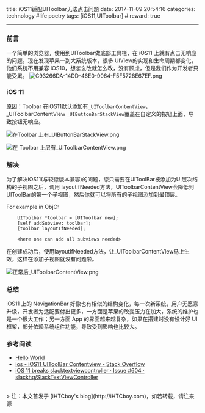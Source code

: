 title: iOS11适配UIToolbar无法点击问题
date: 2017-11-09 20:54:16
categories: technology #life poetry
tags: [iOS11,UIToolbar]  # <!--more-->
reward: true

---

### 前言
一个简单的浏览器，使用到UIToolbar做底部工具栏，在 iOS11 上就有点击无响应的问题。现在发现苹果一到大系统版本，很多 UIView的实现和生命周期都变化，他们系统不用兼容 iOS10，想怎么改就怎么改，没有顾虑，但是我们作为开发者只能受累。
![C93266DA-14DD-46E0-9064-F5F5728E67EF.png](http://upload-images.jianshu.io/upload_images/99517-9e8c46fce3a85889.png?imageMogr2/auto-orient/strip%7CimageView2/2/w/640)

### iOS 11
原因：Toolbar 在iOS11默认添加有`_UIToolbarContentView`，_UIToolbarContentView `_UIButtonBarStackView`覆盖在自定义的按钮上面，导致按钮无响应。

 <!--more-->
 
![在Toolbar 上有_UIButtonBarStackView.png](http://upload-images.jianshu.io/upload_images/99517-0064ec0d0729f0e8.png?imageMogr2/auto-orient/strip%7CimageView2/2/w/640)

![在 Toolbar 上层有_UIToolbarContentView.png](http://upload-images.jianshu.io/upload_images/99517-6e3ed37aa98a0aaf.png?imageMogr2/auto-orient/strip%7CimageView2/2/w/640)

### 解决

为了解决iOS11(与较低版本兼容)的问题，您只需要在UIToolBar被添加为UI层次结构的子视图之后，调用 layoutIfNeeded方法，UIToolbarContentView会降低到UIToolBar的第一个子视图，然后你就可以将所有的子视图添加到最顶层。

For example in ObjC:

```
    UIToolbar *toolbar = [UIToolbar new];
    [self addSubview: toolbar];
    [toolbar layoutIfNeeded];

    <here one can add all subviews needed>
```

在创建成功后，使用layoutIfNeeded方法，让_UIToolbarContentView马上生效，这样在添加子视图就没有问题啦。

![正常后_UIToolbarContentView.png](http://upload-images.jianshu.io/upload_images/99517-f77faa171cc652b4.png?imageMogr2/auto-orient/strip%7CimageView2/2/w/1240)

### 总结

iOS11 上的 NavigationBar 好像也有相似的结构变化，每一次新系统，用户无愿意升级，开发者为适配要付出更多，一方面是苹果的改变压力在加大，系统的维护也是一个很大工作；另一方面 App 的界面越来越复杂，如果在搭建时没有设计好 UI 框架，部分依赖系统组件功能，导致受到影响也比较大。

### 参考阅读

- [Hello World](https://github.com/iHTCboy/HelloWorld)
- [ios - iOS11 UIToolBar Contentview - Stack Overflow](https://stackoverflow.com/questions/46107640/ios11-uitoolbar-contentview)
- [iOS 11 breaks slacktextviewcontroller · Issue #604 · slackhq/SlackTextViewController](https://github.com/slackhq/SlackTextViewController/issues/604)



<br>
> 注：本文首发于 [iHTCboy's blog](http://iHTCboy.com)，如若转载，请注来源


